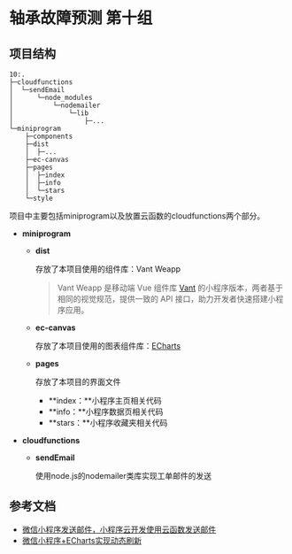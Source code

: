 # 轴承故障预测 第十组



## 项目结构

```
10:.
├─cloudfunctions
│  └─sendEmail
│      └─node_modules
│          └─nodemailer
│              └─lib
│                  ├─...
└─miniprogram
    ├─components
    ├─dist
    │  ├─...
    ├─ec-canvas
    ├─pages
    │  ├─index
    │  ├─info
    │  └─stars
    └─style
```



项目中主要包括miniprogram以及放置云函数的cloudfunctions两个部分。

+ **miniprogram**

  + **dist**

    存放了本项目使用的组件库：Vant Weapp

    > Vant Weapp 是移动端 Vue 组件库 [Vant](https://github.com/youzan/vant) 的小程序版本，两者基于相同的视觉规范，提供一致的 API 接口，助力开发者快速搭建小程序应用。

  + **ec-canvas**

    存放了本项目使用的图表组件库：[ECharts](https://github.com/ecomfe/echarts-for-weixin)

  + **pages**

    存放了本项目的界面文件

    + **index：**小程序主页相关代码
    + **info：**小程序数据页相关代码
    + **stars：**小程序收藏夹相关代码

+ **cloudfunctions**

  + **sendEmail**

    使用node.js的nodemailer类库实现工单邮件的发送

## 参考文档

+ [微信小程序发送邮件，小程序云开发使用云函数发送邮件](https://cloud.tencent.com/developer/article/1481793)
+ [微信小程序+ECharts实现动态刷新](https://blog.csdn.net/qq_40760584/article/details/80512920)

